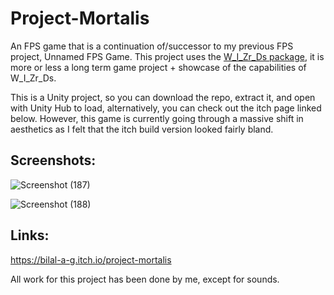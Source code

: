 # Project-Mortalis
An FPS game that is a continuation of/successor to my previous FPS project, Unnamed FPS Game. This project uses the [W_I_Zr_Ds package](https://github.com/Bilal-A-G/W_I_Zr_Ds-Tools), it is more or less a long term game project + showcase of the capabilities of W_I_Zr_Ds.

This is a Unity project, so you can download the repo, extract it, and open with Unity Hub to load, alternatively, you can check out the itch page linked below. However, this game is currently going through a massive shift in aesthetics as I felt that the itch build version looked fairly bland.

## Screenshots:

![Screenshot (187)](https://user-images.githubusercontent.com/86686062/204679063-5ed24995-f948-4037-b5d7-b4662b47b477.png)

![Screenshot (188)](https://user-images.githubusercontent.com/86686062/204679075-8ad296fd-f139-4171-8253-42fcae6454bd.png)

## Links:

https://bilal-a-g.itch.io/project-mortalis

All work for this project has been done by me, except for sounds.
